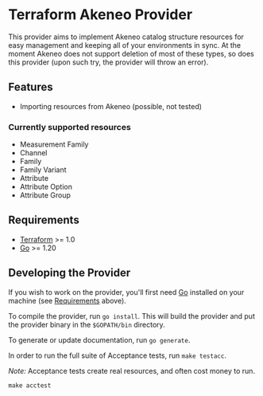 # Terraform Akeneo Provider

This provider aims to implement Akeneo catalog structure resources for easy management and keeping all of your environments in sync.
At the moment Akeneo does not support deletion of most of these types, so does this provider (upon such try, the provider will throw an error).

## Features

- Importing resources from Akeneo (possible, not tested)

### Currently supported resources

- Measurement Family
- Channel
- Family
- Family Variant
- Attribute
- Attribute Option
- Attribute Group

## Requirements

- [Terraform](https://developer.hashicorp.com/terraform/downloads) >= 1.0
- [Go](https://golang.org/doc/install) >= 1.20

## Developing the Provider

If you wish to work on the provider, you'll first need [Go](http://www.golang.org) installed on your machine (see [Requirements](#requirements) above).

To compile the provider, run `go install`. This will build the provider and put the provider binary in the `$GOPATH/bin` directory.

To generate or update documentation, run `go generate`.

In order to run the full suite of Acceptance tests, run `make testacc`.

*Note:* Acceptance tests create real resources, and often cost money to run.

```shell
make acctest
```
